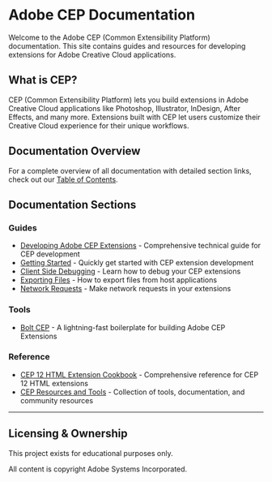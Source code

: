 # Adobe CEP Documentation

Welcome to the Adobe CEP (Common Extensibility Platform) documentation. This site contains guides and resources for developing extensions for Adobe Creative Cloud applications.

## What is CEP?

CEP (Common Extensibility Platform) lets you build extensions in Adobe Creative Cloud applications like Photoshop, Illustrator, InDesign, After Effects, and many more. Extensions built with CEP let users customize their Creative Cloud experience for their unique workflows.

## Documentation Overview

For a complete overview of all documentation with detailed section links, check out our [Table of Contents](toc.md).

## Documentation Sections

### Guides

* [Developing Adobe CEP Extensions](guide/developing-cep-extensions.md) - Comprehensive technical guide for CEP development
* [Getting Started](guide/getting-started.md) - Quickly get started with CEP extension development
* [Client Side Debugging](guide/debugging.md) - Learn how to debug your CEP extensions
* [Exporting Files](guide/exporting-files.md) - How to export files from host applications
* [Network Requests](guide/network-requests.md) - Make network requests in your extensions

### Tools

* [Bolt CEP](tools/bolt-cep.md) - A lightning-fast boilerplate for building Adobe CEP Extensions

### Reference

* [CEP 12 HTML Extension Cookbook](reference/html-extension-cookbook.md) - Comprehensive reference for CEP 12 HTML extensions
* [CEP Resources and Tools](reference/cep-resources-and-tools.md) - Collection of tools, documentation, and community resources

---

## Licensing & Ownership

This project exists for educational purposes only.

All content is copyright Adobe Systems Incorporated. 